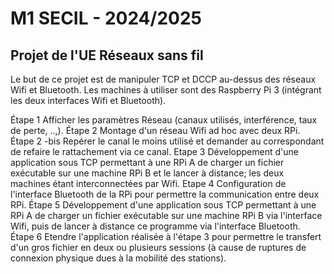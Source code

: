 # M1 SECIL - 2024/2025
## Projet de l'UE Réseaux sans fil

Le but de ce projet est de manipuler TCP et DCCP au-dessus des réseaux Wifi et Bluetooth.
Les machines à utiliser sont des Raspberry Pi 3 (intégrant les deux interfaces Wifi et Bluetooth).


Étape 1
Afficher les paramètres Réseau (canaux utilisés, interférence, taux de perte, ..,).
Étape 2
Montage d'un réseau Wifi ad hoc avec deux RPi.
Étape 2 -bis
Repérer le canal le moins utilisé et demander au correspondant de refaire le rattachement via ce canal.
Etape 3
Développement d'une application sous TCP permettant à une RPi A de charger un fichier exécutable sur une machine RPi B et le lancer à distance; les deux machines étant interconnectées par Wifi.
Etape 4
Configuration de l'interface Bluetooth de la RPi pour permettre la communication entre deux RPi.
Étape 5
Développement d'une application sous TCP permettant à une RPi A de charger un fichier exécutable sur une machine RPi B via l'interface Wifi, puis de lancer à distance ce programme via l'interface Bluetooth.
Étape 6
Etendre l'application réalisée à l'étape 3 pour permettre le transfert d'un gros fichier en deux ou plusieurs sessions (à cause de ruptures de connexion physique dues à la mobilité des stations).
